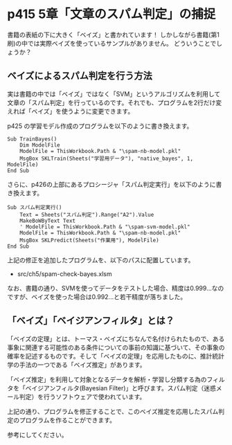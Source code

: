 # p415 5章「文章のスパム判定」の捕捉

書籍の表紙の下に大きく「ベイズ」と書かれています！
しかしながら書籍(第1刷)の中では実際ベイズを使っているサンプルがありません。
どういうことでしょうか？

## ベイズによるスパム判定を行う方法

実は書籍の中では「ベイズ」ではなく「SVM」というアルゴリズムを利用して文章の「スパム判定」を行っているのです。それでも、プログラムを2行だけ変えれば「ベイズ」を使うように変更できます。

p425 の学習モデル作成のプログラムを以下のように書き換えます。

```
Sub TrainBayes()
    Dim ModelFile
    ModelFile = ThisWorkbook.Path & "\spam-nb-model.pkl"
    MsgBox SKLTrain(Sheets("学習用データ"), "native_bayes", 1, ModelFile)
End Sub
```

さらに、p426の上部にあるプロシージャ「スパム判定実行」を以下のように書き換えます。

```
Sub スパム判定実行()
    Text = Sheets("スパム判定").Range("A2").Value
    MakeBoWByText Text
    ' ModelFile = ThisWorkbook.Path & "\spam-svm-model.pkl"
    ModelFile = ThisWorkbook.Path & "\spam-nb-model.pkl"
    MsgBox SKLPredict(Sheets("作業用"), ModelFile)
End Sub
```

上記の修正を追加したプログラムを、以下のパスに配置しています。

 - src/ch5/spam-check-bayes.xlsm

なお、書籍の通り、SVMを使ってデータをテストした場合、精度は0.999...なのですが、ベイズを使った場合は0.992...と若干精度が落ちました。

## 「ベイズ」「ベイジアンフィルタ」とは？

「ベイズの定理」とは、トーマス・ベイズにちなんで名付けられたもので、ある事象に関連する可能性のある条件についての事前の知識に基づいて、その事象の確率を記述するものです。そして「ベイズの定理」を応用したものに、推計統計学の手法の一つである「ベイズ推定」があります。

「ベイズ推定」を利用して対象となるデータを解析・学習し分類する為のフィルタを「ベイジアンフィルタ(Bayesian Filter)」と呼びます。スパム判定（迷惑メール判定）を行うソフトウェアで使われています。

上記の通り、プログラムを修正することで、このベイズ推定を応用したスパム判定のプログラムを作ることができます。

参考にしてください。



